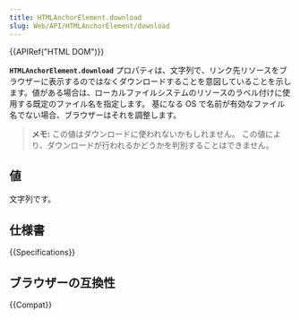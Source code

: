 ```yaml
---
title: HTMLAnchorElement.download
slug: Web/API/HTMLAnchorElement/download
---
```


{{APIRef("HTML DOM")}}

**`HTMLAnchorElement.download`** プロパティは、文字列で、リンク先リソースをブラウザーに表示するのではなくダウンロードすることを意図していることを示します。値がある場合は、ローカルファイルシステムのリソースのラベル付けに使用する既定のファイル名を指定します。 基になる OS で名前が有効なファイル名でない場合、ブラウザーはそれを調整します。

> **メモ:** この値はダウンロードに使われないかもしれません。 この値により、ダウンロードが行われるかどうかを判別することはできません。

## 値

文字列です。

## 仕様書

{{Specifications}}

## ブラウザーの互換性

{{Compat}}
